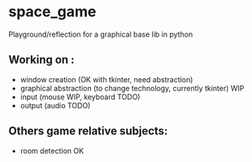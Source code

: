 # space_game

Playground/reflection for a graphical base lib in python

## Working on :

- window creation (OK with tkinter, need abstraction)
- graphical abstraction (to change technology, currently tkinter) WIP
- input (mouse WIP, keyboard TODO)
- output (audio TODO)

## Others game relative subjects:

- room detection OK
